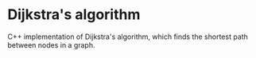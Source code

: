 # Dijkstra's algorithm

C++ implementation of Dijkstra's algorithm, which finds the shortest path between nodes in a graph.
